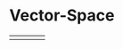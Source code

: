 # Vector-Space

<table>
  <tr>
    <td bgcolor="#eee">
    </td>
    <td bgcolor="#eee">
    </td>
    <td bgcolor="#eee">
    </td>
    <td bgcolor="#eee">
    </td>
  </tr>
</table>
